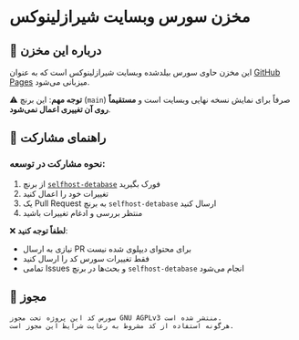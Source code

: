 # مخزن سورس وبسایت شیرازلینوکس

## 🚀 درباره این مخزن

این مخزن حاوی سورس بیلدشده وبسایت شیرازلینوکس است که به عنوان [GitHub Pages](https://pages.github.com) میزبانی می‌شود.

⚠️ **توجه مهم**: این برنچ (`main`) صرفاً برای نمایش نسخه نهایی وبسایت است و **مستقیماً روی آن تغییری اعمال نمی‌شود**.

## 🤝 راهنمای مشارکت

### نحوه مشارکت در توسعه:

1. از برنچ [`selfhost-detabase`](https://github.com/shirazlinux/shirazlinux.github.io/tree/selfhost-detabase) فورک بگیرید
2. تغییرات خود را اعمال کنید
3. یک Pull Request به برنچ `selfhost-detabase` ارسال کنید
4. منتظر بررسی و ادغام تغییرات باشید

❌ **لطفاً توجه کنید**:
- نیازی به ارسال PR برای محتوای دیپلوی شده نیست
- فقط تغییرات سورس کد را ارسال کنید
- تمامی Issues و بحث‌ها در برنچ `selfhost-detabase` انجام می‌شود

## 📜 مجوز

```text
سورس کد این پروژه تحت مجوز GNU AGPLv3 منتشر شده است.
هرگونه استفاده از کد مشروط به رعایت شرایط این مجوز است.
